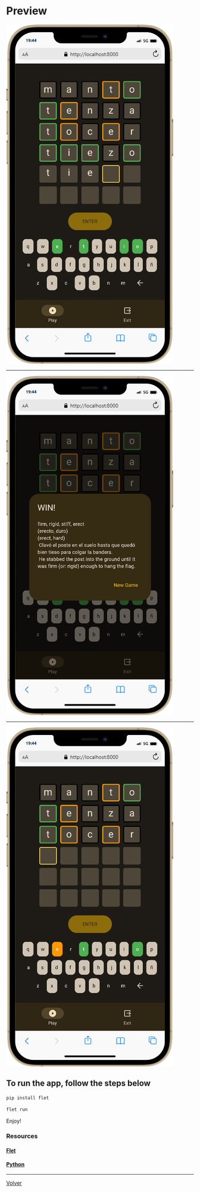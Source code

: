 # Preview

![Previsualizacion de la app](../screenshots/mobile.png)

---

![Previsualizacion de la app](../screenshots/mobile-1.png)

---

![Previsualizacion de la app](../screenshots/mobile-2.png)

## To run the app, follow the steps below

```bash
pip install flet
```

```bash
flet run
```

Enjoy!

### Resources

#### [Flet](https://flet.dev/docs/)

#### [Python](https://docs.python.org/3/)

---

[Volver](../../README.md)

